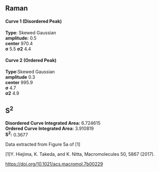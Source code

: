 ## Raman

#### Curve 1 (Disordered Peak)
**Type**: Skewed Gaussian\
**amplitude:** 0.5\
**center** 970.4\
**σ** 5.5
**σ2** 4.4


#### Curve 2 (Ordered Peak)
**Type**:Skewed Gaussian\
**amplitude** 0.3\
**center** 995.9\
**σ** 4.7\
**σ2** 4.9


## S<sup>2</sup>
**Disordered Curve Integrated Area:** 6.724615\
**Ordered Curve Integrated Area:** 3.910819\
**S<sup>2</sup>:** 0.3677









Data extracted from Figure 5a of [1]


[1]Y. Hiejima, K. Takeda, and K. Nitta, Macromolecules 50, 5867 (2017).



https://doi.org/10.1021/acs.macromol.7b00229
